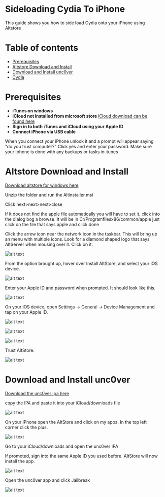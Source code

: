 Sideloading Cydia To iPhone
=========

This guide shows you how to side load Cydia onto your iPhone using Altstore

Table of contents
=================

<!--ts-->
   * [Prerequisites ](#Prerequisites )
   * [Altstore Download and Install](#Altstore-Download-and-Install)
   * [Download and Install unc0ver](#Download-and-Install-unc0ver)
   * [Cydia](#Cydia)
<!--te-->


Prerequisites 
============

* **iTunes on windows**
* **iCloud not installed from microsoft store** [iCloud download can be found here](http://updates-http.cdn-apple.com/2020/windows/061-95246-20200518-8BC0437C-9923-11EA-981C-47481553BE55/iCloudSetup.exe)
* **Sign in to both iTunes and iCloud using your Apple ID**
* **Connect iPhone via USB cable**

When you connect your iPhone unlock it and a prompt will appear saying "do you trust computer?" Click yes and enter your password. Make sure your iphone is done with any backups or tasks in itunes


Altstore Download and Install
============

[Download altstore for windows here](https://github.com/DIYCharles/TravisiPhoneCracked/raw/master/files/altinstaller.zip)

Unzip the folder and run the Altinstaller.msi

Click next>next>next>close

If it does not find the apple file automatically you will have to set it. click into the dialog bog a browse. It will be in C:/Programfilesx86/common/apple just click on the file that says apple and click done

Click the arrow icon near the network icon in the taskbar. This will bring up an menu with multiple icons. Look for a diamond shaped logo that says AltServer when mousing over it. Click on it.

![alt text](https://raw.githubusercontent.com/DIYCharles/TravisiPhoneCracked/master/photos/img1.jpg "img1.jpg")

From the option brought up, hover over Install AltStore, and select your iOS device.

![alt text](https://raw.githubusercontent.com/DIYCharles/TravisiPhoneCracked/master/photos/img2.jpg "img2.jpg")


Enter your Apple ID and password when prompted. It should look like this.

![alt text](https://raw.githubusercontent.com/DIYCharles/TravisiPhoneCracked/master/photos/img3.jpg "img3.jpg")


On your iOS device, open Settings -> General -> Device Management and tap on your Apple ID.

![alt text](https://raw.githubusercontent.com/DIYCharles/TravisiPhoneCracked/master/photos/11.png "11.png")

![alt text](https://raw.githubusercontent.com/DIYCharles/TravisiPhoneCracked/master/photos/12.jpg "12.jpg")

![alt text](https://raw.githubusercontent.com/DIYCharles/TravisiPhoneCracked/master/photos/13.jpg "13.jpg")


Trust AltStore.

![alt text](https://raw.githubusercontent.com/DIYCharles/TravisiPhoneCracked/master/photos/14.jpg "14.jpg")


Download and Install unc0ver
============

[Download the unc0ver ipa here](https://github.com/DIYCharles/TravisiPhoneCracked/raw/master/files/unc0ver-v5.0.1.ipa)

copy the IPA and paste it into your iCloud/downloads file 

![alt text](https://raw.githubusercontent.com/DIYCharles/TravisiPhoneCracked/master/photos/img4.jpg "img4.jpg")

On your iPhone open the AltStore and click on my apps. In the top left corner click the plus.

![alt text](https://raw.githubusercontent.com/DIYCharles/TravisiPhoneCracked/master/photos/15.png "15.png")

Go to your iCloud/downloads and open the unc0ver IPA 

If promoted, sign into the same Apple ID you used before.
AltStore will now install the app.

![alt text](https://raw.githubusercontent.com/DIYCharles/TravisiPhoneCracked/master/photos/16.png "16.png")

Open the unc0ver app and click Jailbreak 

![alt text](https://raw.githubusercontent.com/DIYCharles/TravisiPhoneCracked/master/photos/17.png "17.png")
















